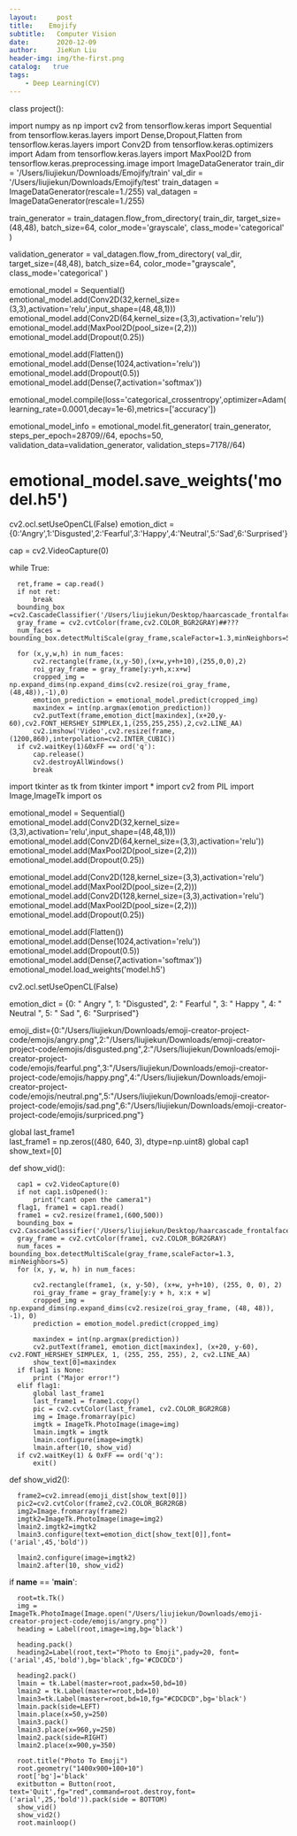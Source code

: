 ```yaml
---
layout:     post
title:    Emojify  
subtitle:   Computer Vision
date:       2020-12-09
author:     JieKun Liu
header-img: img/the-first.png
catalog:   true
tags:
    - Deep Learning(CV)
---
```




class project():

  import numpy as np
  import cv2
  from tensorflow.keras import Sequential
  from tensorflow.keras.layers import Dense,Dropout,Flatten
  from tensorflow.keras.layers import Conv2D
  from tensorflow.keras.optimizers import Adam
  from tensorflow.keras.layers import MaxPool2D
  from tensorflow.keras.preprocessing.image import ImageDataGenerator
  train_dir = '/Users/liujiekun/Downloads/Emojify/train'
  val_dir = '/Users/liujiekun/Downloads/Emojify/test'
  train_datagen = ImageDataGenerator(rescale=1./255)
  val_datagen = ImageDataGenerator(rescale=1./255)
  
  train_generator = train_datagen.flow_from_directory(
       train_dir,
       target_size=(48,48),
       batch_size=64,
       color_mode='grayscale',
       class_mode='categorical'
   )


  validation_generator = val_datagen.flow_from_directory(
       val_dir,
       target_size=(48,48),
       batch_size=64,
       color_mode="grayscale",
       class_mode='categorical'
   )

  emotional_model = Sequential()
  emotional_model.add(Conv2D(32,kernel_size=(3,3),activation='relu',input_shape=(48,48,1)))
  emotional_model.add(Conv2D(64,kernel_size=(3,3),activation='relu'))
  emotional_model.add(MaxPool2D(pool_size=(2,2)))
  emotional_model.add(Dropout(0.25))

  emotional_model.add(Flatten())
  emotional_model.add(Dense(1024,activation='relu'))
  emotional_model.add(Dropout(0.5))
  emotional_model.add(Dense(7,activation='softmax'))


  emotional_model.compile(loss='categorical_crossentropy',optimizer=Adam(learning_rate=0.0001,decay=1e-6),metrics=['accuracy'])

  emotional_model_info = emotional_model.fit_generator(
  train_generator,
  steps_per_epoch=28709//64,
  epochs=50,
  validation_data=validation_generator,
  validation_steps=7178//64)

  # emotional_model.save_weights('model.h5')

  cv2.ocl.setUseOpenCL(False)
  emotion_dict = {0:'Angry',1:'Disgusted',2:'Fearful',3:'Happy',4:'Neutral',5:'Sad',6:'Surprised'}

  cap = cv2.VideoCapture(0)
  
  while True:
  
      ret,frame = cap.read()
      if not ret:
          break
      bounding_box =cv2.CascadeClassifier('/Users/liujiekun/Desktop/haarcascade_frontalface_default.xml')
      gray_frame = cv2.cvtColor(frame,cv2.COLOR_BGR2GRAY)##???
      num_faces = bounding_box.detectMultiScale(gray_frame,scaleFactor=1.3,minNeighbors=5)

      for (x,y,w,h) in num_faces:
          cv2.rectangle(frame,(x,y-50),(x+w,y+h+10),(255,0,0),2)
          roi_gray_frame = gray_frame[y:y+h,x:x+w]
          cropped_img = np.expand_dims(np.expand_dims(cv2.resize(roi_gray_frame,(48,48)),-1),0)
          emotion_prediction = emotional_model.predict(cropped_img)
          maxindex = int(np.argmax(emotion_prediction))
          cv2.putText(frame,emotion_dict[maxindex],(x+20,y-60),cv2.FONT_HERSHEY_SIMPLEX,1,(255,255,255),2,cv2.LINE_AA)
          cv2.imshow('Video',cv2.resize(frame,(1200,860),interpolation=cv2.INTER_CUBIC))
      if cv2.waitKey(1)&0xFF == ord('q'):
          cap.release()
          cv2.destroyAllWindows()
          break

  import tkinter as tk
  from tkinter import *
  import cv2
  from PIL import Image,ImageTk
  import os



  emotional_model = Sequential()
  emotional_model.add(Conv2D(32,kernel_size=(3,3),activation='relu',input_shape=(48,48,1)))
  emotional_model.add(Conv2D(64,kernel_size=(3,3),activation='relu'))
  emotional_model.add(MaxPool2D(pool_size=(2,2)))
  emotional_model.add(Dropout(0.25))

  emotional_model.add(Conv2D(128,kernel_size=(3,3),activation='relu')
  emotional_model.add(MaxPool2D(pool_size=(2,2)))
  emotional_model.add(Conv2D(128,kernel_size=(3,3),activation='relu')
  emotional_model.add(MaxPool2D(pool_size=(2,2)))
  emotional_model.add(Dropout(0.25))

  emotional_model.add(Flatten())
  emotional_model.add(Dense(1024,activation='relu'))
  emotional_model.add(Dropout(0.5))
  emotional_model.add(Dense(7,activation='softmax'))
  emotional_model.load_weights('model.h5')

  cv2.ocl.setUseOpenCL(False)

  emotion_dict = {0: "   Angry   ", 1: "Disgusted", 2: "  Fearful  ", 3: "   Happy   ", 4: "  Neutral  ", 5: "    Sad    ", 6: "Surprised"}

  emoji_dist={0:"/Users/liujiekun/Downloads/emoji-creator-project-code/emojis/angry.png",2:"/Users/liujiekun/Downloads/emoji-creator-project-code/emojis/disgusted.png",2:"/Users/liujiekun/Downloads/emoji-creator-project-code/emojis/fearful.png",3:"/Users/liujiekun/Downloads/emoji-creator-project-code/emojis/happy.png",4:"/Users/liujiekun/Downloads/emoji-creator-project-code/emojis/neutral.png",5:"/Users/liujiekun/Downloads/emoji-creator-project-code/emojis/sad.png",6:"/Users/liujiekun/Downloads/emoji-creator-project-code/emojis/surpriced.png"}

  global last_frame1                                    
  last_frame1 = np.zeros((480, 640, 3), dtype=np.uint8)
  global cap1
  show_text=[0]

  def show_vid():    
  
      cap1 = cv2.VideoCapture(0)                                 
      if not cap1.isOpened():                             
          print("cant open the camera1")
      flag1, frame1 = cap1.read()
      frame1 = cv2.resize(frame1,(600,500))
      bounding_box = cv2.CascadeClassifier('/Users/liujiekun/Desktop/haarcascade_frontalface_default.xml')
      gray_frame = cv2.cvtColor(frame1, cv2.COLOR_BGR2GRAY)
      num_faces = bounding_box.detectMultiScale(gray_frame,scaleFactor=1.3, minNeighbors=5)
      for (x, y, w, h) in num_faces:
      
          cv2.rectangle(frame1, (x, y-50), (x+w, y+h+10), (255, 0, 0), 2)
          roi_gray_frame = gray_frame[y:y + h, x:x + w]
          cropped_img = np.expand_dims(np.expand_dims(cv2.resize(roi_gray_frame, (48, 48)), -1), 0)
          prediction = emotion_model.predict(cropped_img)

          maxindex = int(np.argmax(prediction))
          cv2.putText(frame1, emotion_dict[maxindex], (x+20, y-60), cv2.FONT_HERSHEY_SIMPLEX, 1, (255, 255, 255), 2, cv2.LINE_AA)
          show_text[0]=maxindex
      if flag1 is None:
          print ("Major error!")
      elif flag1:
          global last_frame1
          last_frame1 = frame1.copy()
          pic = cv2.cvtColor(last_frame1, cv2.COLOR_BGR2RGB)     
          img = Image.fromarray(pic)
          imgtk = ImageTk.PhotoImage(image=img)
          lmain.imgtk = imgtk
          lmain.configure(image=imgtk)
          lmain.after(10, show_vid)
      if cv2.waitKey(1) & 0xFF == ord('q'):
          exit()
  def show_vid2():
  
      frame2=cv2.imread(emoji_dist[show_text[0]])
      pic2=cv2.cvtColor(frame2,cv2.COLOR_BGR2RGB)
      img2=Image.fromarray(frame2)
      imgtk2=ImageTk.PhotoImage(image=img2)
      lmain2.imgtk2=imgtk2
      lmain3.configure(text=emotion_dict[show_text[0]],font=('arial',45,'bold'))

      lmain2.configure(image=imgtk2)
      lmain2.after(10, show_vid2)



  if __name__ == '__main__':
  
      root=tk.Tk()   
      img = ImageTk.PhotoImage(Image.open("/Users/liujiekun/Downloads/emoji-creator-project-code/emojis/angry.png"))
      heading = Label(root,image=img,bg='black')

      heading.pack() 
      heading2=Label(root,text="Photo to Emoji",pady=20, font=('arial',45,'bold'),bg='black',fg='#CDCDCD')                                 

      heading2.pack()
      lmain = tk.Label(master=root,padx=50,bd=10)
      lmain2 = tk.Label(master=root,bd=10)
      lmain3=tk.Label(master=root,bd=10,fg="#CDCDCD",bg='black')
      lmain.pack(side=LEFT)
      lmain.place(x=50,y=250)
      lmain3.pack()
      lmain3.place(x=960,y=250)
      lmain2.pack(side=RIGHT)
      lmain2.place(x=900,y=350)

      root.title("Photo To Emoji")            
      root.geometry("1400x900+100+10") 
      root['bg']='black'
      exitbutton = Button(root, text='Quit',fg="red",command=root.destroy,font=('arial',25,'bold')).pack(side = BOTTOM)
      show_vid()
      show_vid2()
      root.mainloop()
